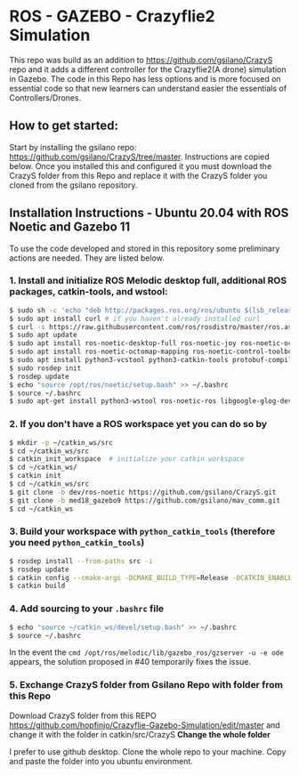 # ROS - GAZEBO - Crazyflie2 Simulation

This repo was build as an addition to https://github.com/gsilano/CrazyS repo and it adds a different controller for the Crazyflie2(A drone) simulation in Gazebo.
The code in this Repo has less options and is more focused on essential code so that new learners can understand easier the essentials of Controllers/Drones.

## How to get started:
Start by installing the gsilano repo: https://github.com/gsilano/CrazyS/tree/master. Instructions are copied below.
Once you installed this and configured it you must download the CrazyS folder from this Repo and replace it with the CrazyS folder you cloned from the gsilano repository.

## Installation Instructions - Ubuntu 20.04 with ROS Noetic and Gazebo 11

To use the code developed and stored in this repository some preliminary actions are needed. They are listed below.

### 1. Install and initialize ROS Melodic desktop full, additional ROS packages, catkin-tools, and wstool:
```bash
$ sudo sh -c 'echo "deb http://packages.ros.org/ros/ubuntu $(lsb_release -sc) main" > /etc/apt/sources.list.d/ros-latest.list'
$ sudo apt install curl # if you haven't already installed curl
$ curl -s https://raw.githubusercontent.com/ros/rosdistro/master/ros.asc | sudo apt-key add -
$ sudo apt update
$ sudo apt install ros-noetic-desktop-full ros-noetic-joy ros-noetic-octomap-ros ros-noetic-mavlink
$ sudo apt install ros-noetic-octomap-mapping ros-noetic-control-toolbox
$ sudo apt install python3-vcstool python3-catkin-tools protobuf-compiler libgoogle-glog-dev
$ sudo rosdep init
$ rosdep update
$ echo "source /opt/ros/noetic/setup.bash" >> ~/.bashrc
$ source ~/.bashrc
$ sudo apt-get install python3-wstool ros-noetic-ros libgoogle-glog-dev
```

### 2. If you don't have a ROS workspace yet you can do so by
```bash
$ mkdir -p ~/catkin_ws/src
$ cd ~/catkin_ws/src
$ catkin_init_workspace  # initialize your catkin workspace
$ cd ~/catkin_ws/
$ catkin init
$ cd ~/catkin_ws/src
$ git clone -b dev/ros-noetic https://github.com/gsilano/CrazyS.git
$ git clone -b med18_gazebo9 https://github.com/gsilano/mav_comm.git
$ cd ~/catkin_ws
```

### 3. Build your workspace with `python_catkin_tools` (therefore you need `python_catkin_tools`)
```bash
$ rosdep install --from-paths src -i
$ rosdep update
$ catkin config --cmake-args -DCMAKE_BUILD_TYPE=Release -DCATKIN_ENABLE_TESTING=False
$ catkin build
```

### 4. Add sourcing to your `.bashrc` file
```bash
$ echo "source ~/catkin_ws/devel/setup.bash" >> ~/.bashrc
$ source ~/.bashrc
```
In the event the `cmd /opt/ros/melodic/lib/gazebo_ros/gzserver -u -e ode` appears, the solution proposed in #40 temporarily fixes the issue.



### 5. Exchange CrazyS folder from Gsilano Repo with folder from this Repo
Download CrazyS folder from this REPO https://github.com/hopfinjo/Crazyflie-Gazebo-Simulation/edit/master
and change it with the folder in catkin/src/CrazyS
**Change the whole folder**

I prefer to use github desktop. Clone the whole repo to your machine. Copy and paste the folder into you ubuntu environment.

